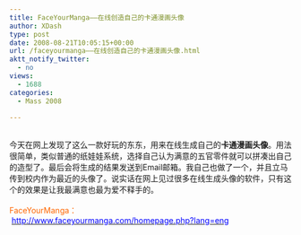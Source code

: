 ```yaml
---
title: FaceYourManga——在线创造自己的卡通漫画头像
author: XDash
type: post
date: 2008-08-21T10:05:15+00:00
url: /faceyourmanga——在线创造自己的卡通漫画头像.html
aktt_notify_twitter:
  - no
views:
  - 1688
categories:
  - Mass 2008

---
```

<div style="text-align: center">
  <img decoding="async" src="http://farm4.static.flickr.com/3240/2783118973_6e60e3f115_o.jpg" alt="" />
</div>

<div style="">
  &nbsp;
</div>

<div>
  今天在网上发现了这么一款好玩的东东，用来在线生成自己的<strong>卡通漫画头像</strong>。用法很简单，类似普通的纸娃娃系统，选择自己认为满意的五官零件就可以拼凑出自己的造型了。最后会将生成的结果发送到Email邮箱。我自己也做了一个，并且立马传到校内作为最近的头像了。说实话在网上见过很多在线生成头像的软件，只有这个的效果是让我最满意也最为爱不释手的。
</div>

<div>
  &nbsp;
</div>

<div>
  <span style="color: #ff6600">FaceYourManga：</span><br /> <span style="color: #0000ff">&nbsp;</span><a href="http://www.faceyourmanga.com/homepage.php?lang=eng"><span style="color: #0000ff">http://www.faceyourmanga.com/homepage.php?lang=eng</span></a>
</div>